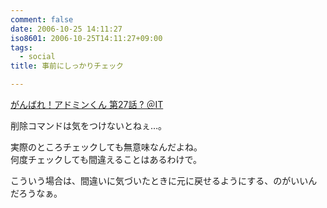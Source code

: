 ```yaml
---
comment: false
date: 2006-10-25 14:11:27
iso8601: 2006-10-25T14:11:27+09:00
tags:
  - social
title: 事前にしっかりチェック

---
```


<div class="entry-body">
  <p><a title="がんばれ！アドミンくん 第27話 ? ＠IT" href="http://www.atmarkit.co.jp/fwin2k/itpropower/admin-kun/027/adminkun027.html">がんばれ！アドミンくん 第27話 ? ＠IT</a></p>

  <p>削除コマンドは気をつけないとねぇ…。</p>

  <p>実際のところチェックしても無意味なんだよね。<br />
    何度チェックしても間違えることはあるわけで。</p>

  <p>こういう場合は、間違いに気づいたときに元に戻せるようにする、のがいいんだろうなぁ。<br /></p>
</div>
